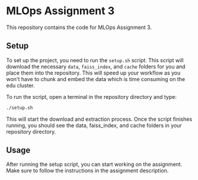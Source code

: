 # MLOps Assignment 3

This repository contains the code for MLOps Assignment 3.

## Setup

To set up the project, you need to run the `setup.sh` script. This script will download the necessary `data`, `faiss_index`, and `cache` folders for you and place them into the repository. This will speed up your workflow as you won't have to chunk and embed the data which is time consuming on the edu cluster.

To run the script, open a terminal in the repository directory and type:

```bash
./setup.sh
```

This will start the download and extraction process. Once the script finishes running, you should see the data, faiss_index, and cache folders in your repository directory.

## Usage
After running the setup script, you can start working on the assignment. Make sure to follow the instructions in the assignment description.

